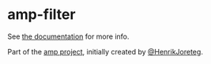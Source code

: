 # amp-filter

See [the documentation](http://amp.ampersandjs.com#amp-filter) for more info.

Part of the [amp project](http://amp.ampersandjs.com#amp-filter), initially created by [@HenrikJoreteg](http://twitter.com/henrikjoreteg).